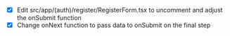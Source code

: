 - [x] Edit src/app/(auth)/register/RegisterForm.tsx to uncomment and adjust the onSubmit function
- [x] Change onNext function to pass data to onSubmit on the final step
